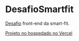 # DesafioSmartfit

[Desafio](https://github.com/bioritmo/front-end-code-challenge-smartsite) front-end da smart-fit.

[Projeto no hospedado no Vercel](https://desafio-front-end-smart-fit.vercel.app/)
